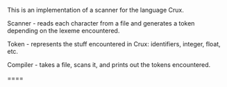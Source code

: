 This is an implementation of a scanner for the language Crux.

Scanner - reads each character from a file and generates a token depending on the lexeme encountered.

Token - represents the stuff encountered in Crux: identifiers, integer, float, etc.

Compiler - takes a file, scans it, and prints out the tokens encountered.


====
